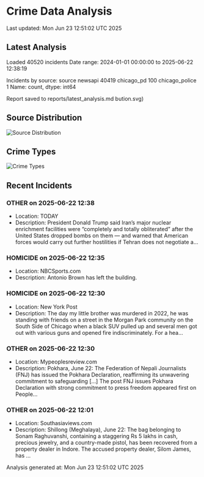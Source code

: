# Crime Data Analysis
Last updated: Mon Jun 23 12:51:02 UTC 2025

## Latest Analysis

Loaded 40520 incidents
Date range: 2024-01-01 00:00:00 to 2025-06-22 12:38:19

Incidents by source:
source
newsapi           40419
chicago_pd          100
chicago_police        1
Name: count, dtype: int64

Report saved to reports/latest_analysis.md
bution.svg)

## Source Distribution
![Source Distribution](images/source_distribution.svg)

## Crime Types
![Crime Types](images/crime_types.svg)

## Recent Incidents

### OTHER on 2025-06-22 12:38
- Location: TODAY
- Description: President Donald Trump said Iran’s major nuclear enrichment facilities were “completely and totally obliterated” after the United States dropped bombs on them — and warned that American forces would carry out further hostilities if Tehran does not negotiate a…


### HOMICIDE on 2025-06-22 12:35
- Location: NBCSports.com
- Description: Antonio Brown has left the building.


### HOMICIDE on 2025-06-22 12:30
- Location: New York Post
- Description: The day my little brother was murdered in 2022, he was standing with friends on a street in the Morgan Park community on the South Side of Chicago when a black SUV pulled up and several men got out with various guns and opened fire indiscriminately. For a hea…


### OTHER on 2025-06-22 12:30
- Location: Mypeoplesreview.com
- Description: Pokhara, June 22: The Federation of Nepali Journalists (FNJ) has issued the Pokhara Declaration, reaffirming its unwavering commitment to safeguarding […]
The post FNJ issues Pokhara Declaration with strong commitment to press freedom appeared first on People…


### OTHER on 2025-06-22 12:01
- Location: Southasiaviews.com
- Description: Shillong (Meghalaya), June 22: The bag belonging to Sonam Raghuvanshi, containing a staggering Rs 5 lakhs in cash, precious jewelry, and a country-made pistol, has been recovered from a property dealer in Indore. The accused property dealer, Silom James, has …

Analysis generated at: Mon Jun 23 12:51:02 UTC 2025
